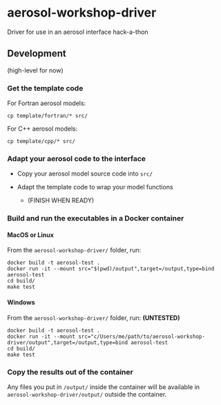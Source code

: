# aerosol-workshop-driver
Driver for use in an aerosol interface hack-a-thon

## Development

(high-level for now)

### Get the template code

For Fortran aerosol models:

```
cp template/fortran/* src/
```

For C++ aerosol models:

```
cp template/cpp/* src/
```

### Adapt your aerosol code to the interface

- Copy your aerosol model source code into `src/`

- Adapt the template code to wrap your model functions
  - (FINISH WHEN READY)

### Build and run the executables in a Docker container

#### MacOS or Linux

From the `aerosol-workshop-driver/` folder, run:

```
docker build -t aerosol-test .
docker run -it --mount src="$(pwd)/output",target=/output,type=bind aerosol-test
cd build/
make test
```

#### Windows
From the `aerosol-workshop-driver/` folder, run:
**(UNTESTED)**

```
docker build -t aerosol-test .
docker run -it --mount src="c/Users/me/path/to/aerosol-workshop-driver/output",target=/output,type=bind aerosol-test
cd build/
make test
```

### Copy the results out of the container

Any files you put in `/output/` inside the container will be available in
`aerosol-workshop-driver/output/` outside the container.
